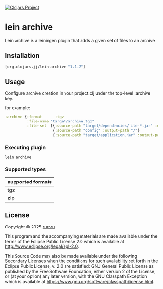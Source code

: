 [![Clojars Project](https://img.shields.io/clojars/v/org.clojars.jj/archive.svg)](https://clojars.org/org.clojars.jj/archive)

# lein archive

Lein archive is a leiningen plugin that adds a given set of files to an archive


## Installation

```clojure
[org.clojars.jj/lein-archive "1.1.2"]
```

## Usage

Configure archive creation in your project.clj under the top-level :archive key.

for example:

```clojure
:archive {:format      :tgz
          :file-name "target/archive.tgz"
          :file-set  [{:source-path "target/dependencies/file-*.jar" :output-path "/jar-files/"}
                      {:source-path "config" :output-path "/"}
                      {:source-path "target/application.jar" :output-path "/jar-files"}]}
```

### Executing plugin
```shell
lein archive
```

### Supported types

| supported formats |
|-------------------|
| tgz               |
| zip               |

## License

Copyright © 2025 [ruroru](https://github.com/ruroru)

This program and the accompanying materials are made available under the
terms of the Eclipse Public License 2.0 which is available at
http://www.eclipse.org/legal/epl-2.0.

This Source Code may also be made available under the following Secondary
Licenses when the conditions for such availability set forth in the Eclipse
Public License, v. 2.0 are satisfied: GNU General Public License as published by
the Free Software Foundation, either version 2 of the License, or (at your
option) any later version, with the GNU Classpath Exception which is available
at https://www.gnu.org/software/classpath/license.html.
